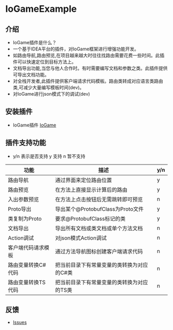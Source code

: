 # IoGameExample

## 介绍
- IoGame插件是什么？
- 一个基于IDEA平台的插件，对IoGame框架进行增强功能开发。
- 如路由导航,路由预览,在项目越来越大时往往找路由需要花费一些时间。此插件可以快速定位到目标方法上。
- 文档导出功能,当您与他人合作时。有时需要编写文档和参数之类。此插件提供可导出文档功能。
- 对全栈开发者,此插件提供客户端请求代码模板。路由类转成对应语言类路由类,可减少大量编写模板时间(dev)。
- 对IoGame进行json模式下的调试(dev)

## 安装插件
- IoGame插件 [IoGame](https://plugins.jetbrains.com/plugin/20526-iogame)

## 插件支持功能

- y/n 表示是否支持 y 支持 n 暂不支持

| 功能         | 描述                         | y/n |
|------------|----------------------------|-----|
| 路由导航       | 通过界面来定位路由位置                | y   |
| 路由预览       | 在方法上直接显示计算后的路由             | y   |
| 入出参数预览     | 在方法上点击按钮后无需跳转即可预览          | n   |
| Proto导出    | 导出某个@ProtobufClass为Proto文件 | y   |
| 类复制为Proto  | 要求@ProtobufClass标记的类       | y   |
| 文档导出       | 导出所有文档或类文档或单个方法文档          | n   |
| Action调试   | 对json模式Action调试            | n   |
| 客户端代码请求模板  | 通过方法导航图标创建客户端请求代码          | n   |
| 路由变量转换C#代码 | 把当前目录下有常量变量的类转换为对应的C#类     | n   |
| 路由变量转换TS代码 | 把当前目录下有常量变量的类转换为对应的TS类     | n   |


## 反馈
- [Issues](https://github.com/licheng1013/io-game-example/issues)

